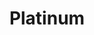 ---
title: Platinum
price: R95 000
limit: 2
logo: platinum-cpt.png
large-logo: platinum-header.png
logo_size: 135
remaining: 1

# Expo info
expo: yes
expo_space: 3x3m
watercooler: yes
banners: 4
stand: 555_ Dev Conference 2020_CPT_Platinum 3 x 3m
furniture: Standard with cocktail table and two chairs. Additional furniture options are available at a extra cost
stand_style: Corner tension fabric

#benefits
delegateDB: yes
speakerSlot: yes
passes: 4
discount_disabled: false

brand_benefits:
    - Logo on podium in keynote room
    - Logo on hanging banners in keynote room
    - Logo on laptop sticker which will be placed in delegate bags

exclusive:
    - Exclusive logo branding on water bottles

sold_out: no
order: 20
---